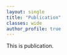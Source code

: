 ```yaml
---
layout: single
title: "Publication"
classes: wide
author_profile: true
---
```

This is publication.
